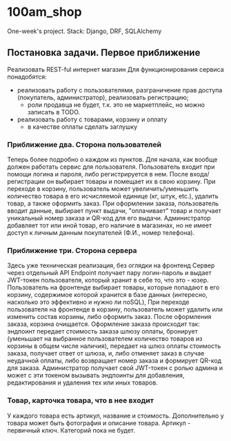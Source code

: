 # 100am_shop
One-week's project. Stack: Django, DRF, SQLAlchemy

## Постановка задачи. Первое приближение
Реализовать REST-ful интернет магазин
Для функционирования сервиса понадобятся:
- реализовать работу с пользователями, разграничение прав доступа (покупатель, администратор), реализовать регистрацию;
    - роли продавца не будет, т.к. это не маркетплейс, но можно записать в TODO.
- реализовать работу с товарами, корзину и оплату
    - в качестве оплаты сделать заглушку

###  Приближение два. Сторона пользователей
Теперь более подробно о каждом из пунктов. Для начала, как вообще должен работать сервис для пользователя.
Пользователь входит при помощи логина и пароля, либо регистрируется в нем. После входа/регистрации он выбирает товары и помещает их в свою корзину. При переходе в корзину, пользователь может увеличить/уменьшить количество товара в его исчисляемой единице (кг, штук, etc.), удалить товар, а также оформить заказ. При оформлении заказа, пользователь вводит данные, выбирает пункт выдачи, "оплачивает" товар и получает уникальный номер заказа и QR-код для его выдачи.
Администратор добавляет тот или иной товар, его наличие в магазинах, но не имеет доступ к личным данным покупателей (Ф.И., номер телефона).
    
### Приближение три. Сторона сервера
Здесь уже техническая реализация, без оглядки на фронтенд
Сервер через отдельный API Endpoint получает пару логин-пароль и выдает JWT-токен пользователя, который хранит в себе то, что это - юзер. Пользователь на фронтенде выбирает товары, которые попадают в его корзину, содержимое которой хранится в базе данных (интересно, насколько это эффективно и нужно ли noSQL), При переходе пользователя на фронтенде в корзину, пользователь может удалить или изменить состав корзины, либо оформить заказ. После оформления заказа, корзина очищается.
Оформление заказа происходит так: эндпоинт передает стоимость заказа шлюзу оплаты, бронирует (уменьшает на выбранное пользователем количество товаров из корзины в общем числе наличия), передает на шлюз оплаты стоимость заказа, получает ответ от шлюза, и, либо отменяет заказ в случае неудачной оплаты, либо возвращает номер заказа и формирует QR-код для заказа.
Администратор получает свой JWT-токен с ролью админа и может с эти токеном вызывать эндпоинты для добавления, редактирования и удаления тех или иных товаров.

### Товар, карточка товара, что в нее входит
У каждого товара есть артикул, название и стоимость. Дополнительно у товара может быть фотография и описание товара. Артикул - первичный ключ.
Категорий пока не будет.

